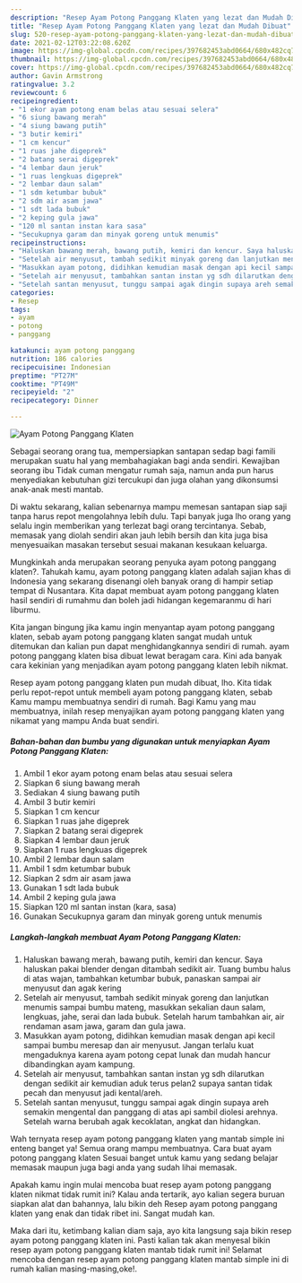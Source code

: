 ```yaml
---
description: "Resep Ayam Potong Panggang Klaten yang lezat dan Mudah Dibuat"
title: "Resep Ayam Potong Panggang Klaten yang lezat dan Mudah Dibuat"
slug: 520-resep-ayam-potong-panggang-klaten-yang-lezat-dan-mudah-dibuat
date: 2021-02-12T03:22:08.620Z
image: https://img-global.cpcdn.com/recipes/397682453abd0664/680x482cq70/ayam-potong-panggang-klaten-foto-resep-utama.jpg
thumbnail: https://img-global.cpcdn.com/recipes/397682453abd0664/680x482cq70/ayam-potong-panggang-klaten-foto-resep-utama.jpg
cover: https://img-global.cpcdn.com/recipes/397682453abd0664/680x482cq70/ayam-potong-panggang-klaten-foto-resep-utama.jpg
author: Gavin Armstrong
ratingvalue: 3.2
reviewcount: 6
recipeingredient:
- "1 ekor ayam potong enam belas atau sesuai selera"
- "6 siung bawang merah"
- "4 siung bawang putih"
- "3 butir kemiri"
- "1 cm kencur"
- "1 ruas jahe digeprek"
- "2 batang serai digeprek"
- "4 lembar daun jeruk"
- "1 ruas lengkuas digeprek"
- "2 lembar daun salam"
- "1 sdm ketumbar bubuk"
- "2 sdm air asam jawa"
- "1 sdt lada bubuk"
- "2 keping gula jawa"
- "120 ml santan instan kara sasa"
- "Secukupnya garam dan minyak goreng untuk menumis"
recipeinstructions:
- "Haluskan bawang merah, bawang putih, kemiri dan kencur. Saya haluskan pakai blender dengan ditambah sedikit air. Tuang bumbu halus di atas wajan, tambahkan ketumbar bubuk, panaskan sampai air menyusut dan agak kering"
- "Setelah air menyusut, tambah sedikit minyak goreng dan lanjutkan menumis sampai bumbu mateng, masukkan sekalian daun salam, lengkuas, jahe, serai dan lada bubuk. Setelah harum tambahkan air, air rendaman asam jawa, garam dan gula jawa."
- "Masukkan ayam potong, didihkan kemudian masak dengan api kecil sampai bumbu meresap dan air menyusut. Jangan terlalu kuat mengaduknya karena ayam potong cepat lunak dan mudah hancur dibandingkan ayam kampung."
- "Setelah air menyusut, tambahkan santan instan yg sdh dilarutkan dengan sedikit air kemudian aduk terus pelan2 supaya santan tidak pecah dan menyusut jadi kental/areh."
- "Setelah santan menyusut, tunggu sampai agak dingin supaya areh semakin mengental dan panggang di atas api sambil diolesi arehnya. Setelah warna berubah agak kecoklatan, angkat dan hidangkan."
categories:
- Resep
tags:
- ayam
- potong
- panggang

katakunci: ayam potong panggang 
nutrition: 186 calories
recipecuisine: Indonesian
preptime: "PT27M"
cooktime: "PT49M"
recipeyield: "2"
recipecategory: Dinner

---
```



![Ayam Potong Panggang Klaten](https://img-global.cpcdn.com/recipes/397682453abd0664/680x482cq70/ayam-potong-panggang-klaten-foto-resep-utama.jpg)

Sebagai seorang orang tua, mempersiapkan santapan sedap bagi famili merupakan suatu hal yang membahagiakan bagi anda sendiri. Kewajiban seorang ibu Tidak cuman mengatur rumah saja, namun anda pun harus menyediakan kebutuhan gizi tercukupi dan juga olahan yang dikonsumsi anak-anak mesti mantab.

Di waktu  sekarang, kalian sebenarnya mampu memesan santapan siap saji tanpa harus repot mengolahnya lebih dulu. Tapi banyak juga lho orang yang selalu ingin memberikan yang terlezat bagi orang tercintanya. Sebab, memasak yang diolah sendiri akan jauh lebih bersih dan kita juga bisa menyesuaikan masakan tersebut sesuai makanan kesukaan keluarga. 



Mungkinkah anda merupakan seorang penyuka ayam potong panggang klaten?. Tahukah kamu, ayam potong panggang klaten adalah sajian khas di Indonesia yang sekarang disenangi oleh banyak orang di hampir setiap tempat di Nusantara. Kita dapat membuat ayam potong panggang klaten hasil sendiri di rumahmu dan boleh jadi hidangan kegemaranmu di hari liburmu.

Kita jangan bingung jika kamu ingin menyantap ayam potong panggang klaten, sebab ayam potong panggang klaten sangat mudah untuk ditemukan dan kalian pun dapat menghidangkannya sendiri di rumah. ayam potong panggang klaten bisa dibuat lewat beragam cara. Kini ada banyak cara kekinian yang menjadikan ayam potong panggang klaten lebih nikmat.

Resep ayam potong panggang klaten pun mudah dibuat, lho. Kita tidak perlu repot-repot untuk membeli ayam potong panggang klaten, sebab Kamu mampu membuatnya sendiri di rumah. Bagi Kamu yang mau membuatnya, inilah resep menyajikan ayam potong panggang klaten yang nikamat yang mampu Anda buat sendiri.

<!--inarticleads1-->

##### Bahan-bahan dan bumbu yang digunakan untuk menyiapkan Ayam Potong Panggang Klaten:

1. Ambil 1 ekor ayam potong enam belas atau sesuai selera
1. Siapkan 6 siung bawang merah
1. Sediakan 4 siung bawang putih
1. Ambil 3 butir kemiri
1. Siapkan 1 cm kencur
1. Siapkan 1 ruas jahe digeprek
1. Siapkan 2 batang serai digeprek
1. Siapkan 4 lembar daun jeruk
1. Siapkan 1 ruas lengkuas digeprek
1. Ambil 2 lembar daun salam
1. Ambil 1 sdm ketumbar bubuk
1. Siapkan 2 sdm air asam jawa
1. Gunakan 1 sdt lada bubuk
1. Ambil 2 keping gula jawa
1. Siapkan 120 ml santan instan (kara, sasa)
1. Gunakan Secukupnya garam dan minyak goreng untuk menumis




<!--inarticleads2-->

##### Langkah-langkah membuat Ayam Potong Panggang Klaten:

1. Haluskan bawang merah, bawang putih, kemiri dan kencur. Saya haluskan pakai blender dengan ditambah sedikit air. Tuang bumbu halus di atas wajan, tambahkan ketumbar bubuk, panaskan sampai air menyusut dan agak kering
1. Setelah air menyusut, tambah sedikit minyak goreng dan lanjutkan menumis sampai bumbu mateng, masukkan sekalian daun salam, lengkuas, jahe, serai dan lada bubuk. Setelah harum tambahkan air, air rendaman asam jawa, garam dan gula jawa.
1. Masukkan ayam potong, didihkan kemudian masak dengan api kecil sampai bumbu meresap dan air menyusut. Jangan terlalu kuat mengaduknya karena ayam potong cepat lunak dan mudah hancur dibandingkan ayam kampung.
1. Setelah air menyusut, tambahkan santan instan yg sdh dilarutkan dengan sedikit air kemudian aduk terus pelan2 supaya santan tidak pecah dan menyusut jadi kental/areh.
1. Setelah santan menyusut, tunggu sampai agak dingin supaya areh semakin mengental dan panggang di atas api sambil diolesi arehnya. Setelah warna berubah agak kecoklatan, angkat dan hidangkan.




Wah ternyata resep ayam potong panggang klaten yang mantab simple ini enteng banget ya! Semua orang mampu membuatnya. Cara buat ayam potong panggang klaten Sesuai banget untuk kamu yang sedang belajar memasak maupun juga bagi anda yang sudah lihai memasak.

Apakah kamu ingin mulai mencoba buat resep ayam potong panggang klaten nikmat tidak rumit ini? Kalau anda tertarik, ayo kalian segera buruan siapkan alat dan bahannya, lalu bikin deh Resep ayam potong panggang klaten yang enak dan tidak ribet ini. Sangat mudah kan. 

Maka dari itu, ketimbang kalian diam saja, ayo kita langsung saja bikin resep ayam potong panggang klaten ini. Pasti kalian tak akan menyesal bikin resep ayam potong panggang klaten mantab tidak rumit ini! Selamat mencoba dengan resep ayam potong panggang klaten mantab simple ini di rumah kalian masing-masing,oke!.

